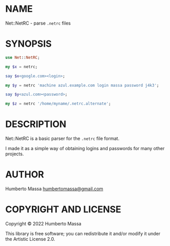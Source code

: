 NAME
====

Net::NetRC - parse `.netrc` files

SYNOPSIS
========

```raku
use Net::NetRC;

my $x = netrc;

say $x<google.com><login>;

my $y = netrc 'machine azul.example.com login massa password j4k3';

say $y<azul.com><password>;

my $z = netrc '/home/myname/.netrc.alternate';
```

DESCRIPTION
===========

Net::NetRC is a basic parser for the `.netrc` file format.

I made it as a simple way of obtaining logins and passwords for many other projects.

AUTHOR
======

Humberto Massa <humbertomassa@gmail.com>

COPYRIGHT AND LICENSE
=====================

Copyright © 2022 Humberto Massa

This library is free software; you can redistribute it and/or modify it under the Artistic License 2.0.

